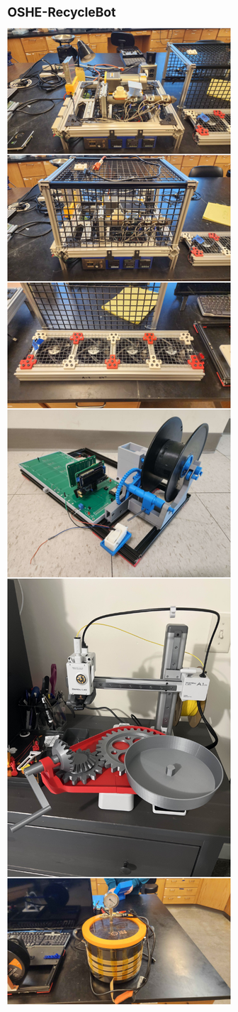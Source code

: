 # OSHE-RecycleBot
<p align="middle">
  <img src="/Pictures/Extruder.jpg"/>
  <img src="/Pictures/Extruder-With-Frame.jpg"/>
  <img src="/Pictures/Cooling.jpg"/>
  <img src="/Pictures/Rewind.jpg"/>
  <img src="/Pictures/Sieve.jpg"/>
  <img src="/Pictures/Vacuum.jpg"/>
</p>
